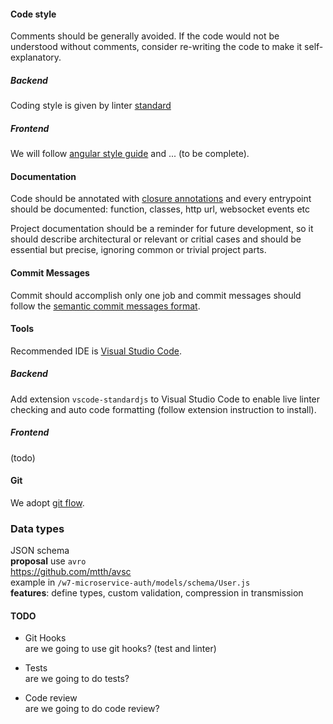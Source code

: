 #### Code style

Comments should be generally avoided. If the code would not be understood without comments, consider re-writing the code to make it self-explanatory.

##### Backend
Coding style is given by linter [standard](https://standardjs.com/)

##### Frontend
We will follow [angular style guide](https://angular.io/guide/styleguide) and ... (to be complete).

#### Documentation
Code should be annotated with [closure annotations](https://github.com/google/closure-compiler/wiki/Annotating-JavaScript-for-the-Closure-Compiler) and every entrypoint should be documented: function, classes, http url, websocket events etc

Project documentation should be a reminder for future development, so it should describe architectural or relevant or critial cases and should be essential but precise, ignoring common or trivial project parts.

#### Commit Messages

Commit should accomplish only one job and commit messages should follow the [semantic commit messages format](https://seesparkbox.com/foundry/semantic_commit_messages).

#### Tools
Recommended IDE is [Visual Studio Code](https://code.visualstudio.com/).

##### Backend
Add extension `vscode-standardjs` to Visual Studio Code to enable live linter checking and auto code formatting (follow extension instruction to install).

##### Frontend
(todo)

#### Git
We adopt [git flow](https://datasift.github.io/gitflow/IntroducingGitFlow.html).

### Data types
JSON schema  
**proposal** use `avro`  
https://github.com/mtth/avsc  
example in `/w7-microservice-auth/models/schema/User.js`  
**features**: define types, custom validation, compression in transmission

#### TODO

- Git Hooks  
are we going to use git hooks? (test and linter)

- Tests  
are we going to do tests?

- Code review  
are we going to do code review?

